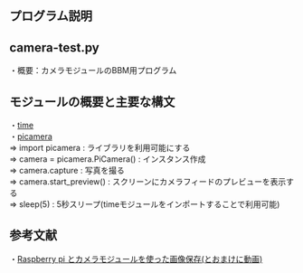 ## プログラム説明
## camera-test.py
・概要：カメラモジュールのBBM用プログラム<br>

## モジュールの概要と主要な構文
・[time]()<br>
・[picamera](http://igarashi-systems.com/sample/translation/raspberry-pi/usage/python-camera.html)<br>
⇒ import picamera : ライブラリを利用可能にする<br>
⇒ camera = picamera.PiCamera() : インスタンス作成<br>
⇒ camera.capture : 写真を撮る<br>
⇒ camera.start_preview() : スクリーンにカメラフィードのプレビューを表示する<br>
⇒ sleep(5) : 5秒スリープ(timeモジュールをインポートすることで利用可能)<br>

## 参考文献

・[Raspberry pi とカメラモジュールを使った画像保存(とおまけに動画)](https://qiita.com/Ponjiro/items/ab3700394faab7422bb3)
